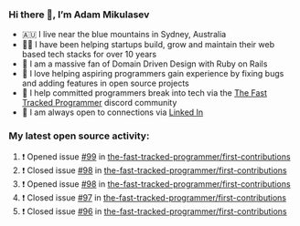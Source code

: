 ### Hi there 👋, I’m Adam Mikulasev

- 🇦🇺 I live near the blue mountains in Sydney, Australia
- 👨‍💻 I have been helping startups build, grow and maintain their web based tech stacks for over 10 years
- 💎 I am a massive fan of Domain Driven Design with Ruby on Rails
- 💞️ I love helping aspiring programmers gain experience by fixing bugs and adding features in open source projects
- 🌱 I help committed programmers break into tech via the [The Fast Tracked Programmer](https://discord.com/invite/VaH6yVGe53) discord community
- 🔗 I am always open to connections via [Linked In](https://www.linkedin.com/in/adam-mikulasev-32690591/)

### My latest open source activity:

<!--START_SECTION:activity-->
1. ❗️ Opened issue [#99](https://github.com/the-fast-tracked-programmer/first-contributions/issues/99) in [the-fast-tracked-programmer/first-contributions](https://github.com/the-fast-tracked-programmer/first-contributions)
2. ❗️ Closed issue [#98](https://github.com/the-fast-tracked-programmer/first-contributions/issues/98) in [the-fast-tracked-programmer/first-contributions](https://github.com/the-fast-tracked-programmer/first-contributions)
3. ❗️ Opened issue [#98](https://github.com/the-fast-tracked-programmer/first-contributions/issues/98) in [the-fast-tracked-programmer/first-contributions](https://github.com/the-fast-tracked-programmer/first-contributions)
4. ❗️ Closed issue [#97](https://github.com/the-fast-tracked-programmer/first-contributions/issues/97) in [the-fast-tracked-programmer/first-contributions](https://github.com/the-fast-tracked-programmer/first-contributions)
5. ❗️ Closed issue [#96](https://github.com/the-fast-tracked-programmer/first-contributions/issues/96) in [the-fast-tracked-programmer/first-contributions](https://github.com/the-fast-tracked-programmer/first-contributions)
<!--END_SECTION:activity-->
